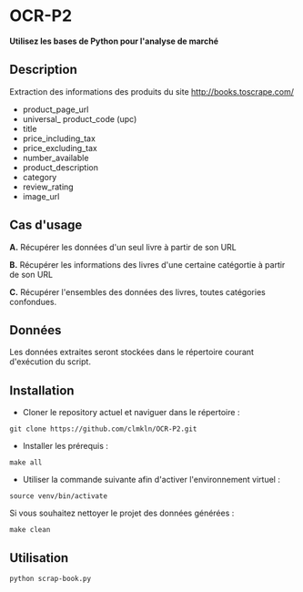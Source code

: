 # OCR-P2

**Utilisez les bases de Python pour l'analyse de marché**


## Description

Extraction des informations des produits du site http://books.toscrape.com/

- product_page_url
- universal_ product_code (upc)
- title
- price_including_tax
- price_excluding_tax
- number_available
- product_description
- category
- review_rating
- image_url


## Cas d'usage

**A.** Récupérer les données d'un seul livre à partir de son URL

**B.** Récupérer les informations des livres d'une certaine catégortie à partir de son URL

**C.** Récupérer l'ensembles des données des livres, toutes catégories confondues.


## Données

Les données extraites seront stockées dans le répertoire courant d'exécution du script.


## Installation

- Cloner le repository actuel et naviguer dans le répertoire :
```
git clone https://github.com/clmkln/OCR-P2.git
```
- Installer les prérequis :
```
make all
```
- Utiliser la commande suivante afin d'activer l'environnement virtuel :
```
source venv/bin/activate
```

Si vous souhaitez nettoyer le projet des données générées :
```
make clean
```

 ## Utilisation

```
python scrap-book.py
```